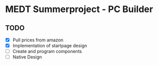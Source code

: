 # MEDT Summerproject - PC Builder
## TODO
- [x] Pull prices from amazon
- [x] Implementation of startpage design
- [ ] Create and program components
- [ ] Native Design
